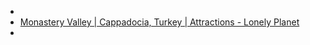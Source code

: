 -
- [Monastery Valley | Cappadocia, Turkey | Attractions - Lonely Planet](https://www.lonelyplanet.com/turkey/guzelyurt/attractions/monastery-valley/a/poi-sig/1250206/1319800)
-